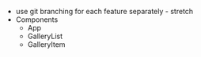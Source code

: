 <!-- - create a gallery -->
<!-- - Use `axios` to retrieve (`GET`) data from to `/gallery` and store it in `App.js`. -->
- use git branching for each feature separately - stretch
- Components
  - App
    <!-- - represents the overall application or site  -->
  - GalleryList
    <!-- - represents the gallery of images. By componentizing, we could reuse this component in different applications -->
    <!-- - pass it the gallery data stored in `App` via `props` -->
    <!-- - Iterate (loop over) the list of gallery data -->
    <!-- - Display all of the images on the screen. -->
  - GalleryItem
    <!-- - represents a single image in the gallery with the ability to click the image to toggle between image and description as well as the ability to like an image. -->
    <!-- - pass it the individual gallery item via `props` -->
    <!-- - Update the `GalleryList` to use this component to display an image.
    - Swap the image with the description on click. Use [conditional rendering](https://reactjs.org/docs/conditional-rendering.html). -->
    <!-- - Display the number likes for each item and include a like button. -->
    <!-- - When the like button is clicked, use `Axios` to update (`PUT`) the like count `/gallery/like/:id`.
    - Update the gallery each time a like button is clicked. -->
